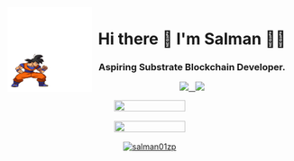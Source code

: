 
<img src="aboutme.gif" width="150px" height="150px" align="left">
<h1 align='center'>
  Hi there 👋 I'm Salman 👨‍💻
</h1>
<h3 align='center'>
  Aspiring <b>Substrate Blockchain Developer</b>.
</h3>

<p align='center'>
  
  <a href="https://www.linkedin.com/in/salmanpathan/">
    <img src="https://img.shields.io/badge/linkedin-%230077B5.svg?&style=for-the-badge&logo=linkedin&logoColor=white"
  </a>&nbsp;&nbsp;
  <a href="https://www.linkedin.com/in/salmanpathan/">
   <img src="https://img.shields.io/badge/Medium-12100E?style=for-the-badge&logo=medium&logoColor=white"/>
  </a>
  
</p>

<p align='center'>
  <a href="#"><img src="https://github-readme-stats.vercel.app/api?username=salman01zp&show_icons=true&count_private=true&theme=dark" width="50%" height="50%">
  </a>
</p>

<p align="center">
  <a href="#"><img src="https://github-readme-stats.vercel.app/api/top-langs/?username=salman01zp&layout=compact&theme=dark" width="50%" height="50%"></a>
  </p>

<p align="center">
  <a href="https://github.com/ryo-ma/github-profile-trophy"><img src="https://github-profile-trophy.vercel.app/?username=salman01zp" alt="salman01zp" /></a>
  </p>
